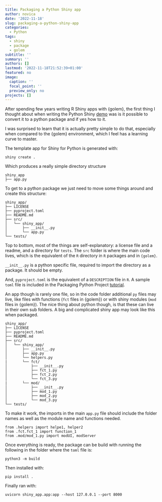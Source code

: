 ```yaml
---
title: Packaging a Python Shiny app
author: novica
date: '2022-11-18'
slug: packaging-a-python-shiny-app
categories:
  - Python
tags:
  - shiny
  - package
  - golem
subtitle: ''
summary: ''
authors: []
lastmod: '2022-11-18T21:52:39+01:00'
featured: no
image:
  caption: ''
  focal_point: ''
  preview_only: no
projects: []
---
```


After spending few years writing R Shiny apps with {golem}, the first thing I thought about when writing the Python Shiny [demo](https://github.com/novica/pyshinywikidata) was is it possible to convert it to a python package and if yes how to it.

I was surprised to learn that it is actually pretty simple to do that, especially when compared to the {golem} environment, which I feel has a learning curve to master.

The template app for Shiny for Python is generated with:

```
shiny create .
```

Which produces a really simple directory structure

```
shiny_app
├── app.py
```


To get to a python package we just need to move some things around and create this structure:

```
shiny_app/
├── LICENSE
├── pyproject.toml
├── README.md
├── src/
│   └── shiny_app/
│       ├── __init__.py
│       └── app.py
└── tests/
```

Top to bottom, most of the things are self-explanatory: a license file and a readme, and a directory for `tests`. The `src` folder is where the main code lives, which is the equivalent of the `R` directory in `R` packages and in `{golem}`.

`__init__.py` is a python specific file, required to import the directory as a package. It should be empty.

And, `pyproject.toml` is the equivalent of a `DESCRIPTION` file in `R`. A sample `toml` file is included in the Packaging Python Project [tutorial](https://packaging.python.org/en/latest/tutorials/packaging-projects/).

An app though is rarely one file, so in the code folder additional `py` files may live, like files with functions (`fct` files in {golem}) or with shiny modules (`mod` files in {golem}). The nice thing about python though, is that these can live in their own sub folders. A big and complicated shiny app may look like this when packaged.


```
shiny_app/
├── LICENSE
├── pyproject.toml
├── README.md
├── src/
│   └── shiny_app/
│       ├── __init__.py
│       ├── app.py
│       └── helpers.py
|       └── fct/
│           ├── __init__.py
│           ├── fct_1.py
│           ├── fct_2.py
│           └── fct_3.py
|       └── mod/
│           ├── __init__.py
│           ├── mod_1.py
│           ├── mod_2.py
│           └── mod_3.py
└── tests/
```

To make it work, the imports in the main `app.py` file should include the folder names as well as the module name and functions needed.

```
from .helpers import helpe1, helper2
from .fct.fct_1 import function_1
from .mod/mod_1.py import modUI, modServer
```

Once everything is ready, the package can be build with running the following in the folder where the `toml` file is:

```
python3 -m build
```

Then installed with:

```
pip install .
```

Finally ran with:

```
uvicorn shiny_app.app:app --host 127.0.0.1 --port 8000
```